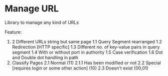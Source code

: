 Manage URL
==========

Library to manage any kind of URLs

Feature:
1. 2 Different URLs string but same page
	1.1 Query Segment rearranged
	1.2 Redirection [HTTP specific]
	1.3 Different no. of key-value pairs in query segment
	1.4 With or without port in authority
	1.5 Case verification
	1.6 Dot and Double dot handling in path
2. Classify Pages
	2.1 Normal (11)
		2.1.1 Has been modified or not
	2.2 Special [requires login or some other action] (10)
	2.3 Doesn't exist (00,01)